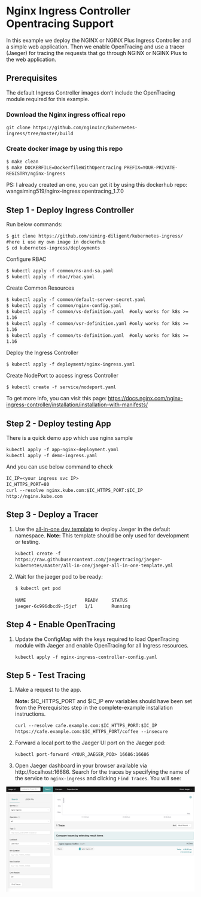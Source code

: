 
# Nginx Ingress Controller Opentracing Support

In this example we deploy the NGINX or NGINX Plus Ingress Controller and a simple web application. Then we enable OpenTracing and use a tracer (Jaeger) for tracing the requests that go through NGINX or NGINX Plus to the web application.

## Prerequisites

The default Ingress Controller images don’t include the OpenTracing module required for this example. 

### Download the Nginx ingress offical repo 
```
git clone https://github.com/nginxinc/kubernetes-ingress/tree/master/build 
```
### Create docker image by using this repo

```
$ make clean
$ make DOCKERFILE=DockerfileWithOpentracing PREFIX=YOUR-PRIVATE-REGISTRY/nginx-ingress
 ```
PS: I already created an one, you can get it by using this dockerhub repo: wangsiming519/nginx-ingress:opentracing_1.7.0


## Step 1 - Deploy Ingress Controller 

Run below commands:
```
$ git clone https://github.com/siming-diligent/kubernetes-ingress/  #here i use my own image in dockerhub
$ cd kubernetes-ingress/deployments
```
Configure RBAC
```
$ kubectl apply -f common/ns-and-sa.yaml
$ kubectl apply -f rbac/rbac.yaml
```

Create Common Resources
```
$ kubectl apply -f common/default-server-secret.yaml
$ kubectl apply -f common/nginx-config.yaml
$ kubectl apply -f common/vs-definition.yaml  #only works for k8s >= 1.16 
$ kubectl apply -f common/vsr-definition.yaml #only works for k8s >= 1.16 
$ kubectl apply -f common/ts-definition.yaml  #only works for k8s >= 1.16 
```

Deploy the Ingress Controller
```
$ kubectl apply -f deployment/nginx-ingress.yaml
```

Create NodePort to access ingress Controller
```
$ kubectl create -f service/nodeport.yaml
```



To get more info, you can visit this page: https://docs.nginx.com/nginx-ingress-controller/installation/installation-with-manifests/





## Step 2 - Deploy testing App

There is a quick demo app which use nginx sample

```
kubectl apply -f app-nginx-deployment.yaml
kubectl apply -f demo-ingress.yaml
```

And you can use below command to check
```
IC_IP=<your ingress svc IP>
IC_HTTPS_PORT=80
curl --resolve nginx.kube.com:$IC_HTTPS_PORT:$IC_IP http://nginx.kube.com
```



## Step 3 - Deploy a Tracer

1. Use the [all-in-one dev template](https://github.com/jaegertracing/jaeger-kubernetes#development-setup) to deploy Jaeger in the default namespace. **Note:** This template should be only used for development or testing.
   ```
   kubectl create -f https://raw.githubusercontent.com/jaegertracing/jaeger-kubernetes/master/all-in-one/jaeger-all-in-one-template.yml
   ```

2. Wait for the jaeger pod to be ready:
   ```
   $ kubectl get pod

   NAME                      READY     STATUS   
   jaeger-6c996dbcd9-j5jzf   1/1       Running
   ```

## Step 4 - Enable OpenTracing
1. Update the ConfigMap with the keys required to load OpenTracing module with Jaeger and enable  OpenTracing for all Ingress resources.
   ```
   kubectl apply -f nginx-ingress-controller-config.yaml
   ```

## Step 5 - Test Tracing
1. Make a request to the app. 
   
   **Note:** $IC_HTTPS_PORT and $IC_IP env variables should have been set from the Prerequisites step in the complete-example installation instructions.
   ```
   curl --resolve cafe.example.com:$IC_HTTPS_PORT:$IC_IP https://cafe.example.com:$IC_HTTPS_PORT/coffee --insecure
   ```
1. Forward a local port to the Jaeger UI port on the Jaeger pod:
   ```
   kubectl port-forward <YOUR_JAEGER_POD> 16686:16686
   ``` 
1. Open Jaeger dashboard in your browser available via http://localhost:16686. Search for the traces by specifying the name of the service to `nginx-ingress` and clicking `Find Traces`. You will see:

![Jaeger UI](./jaeger-ui.png)
